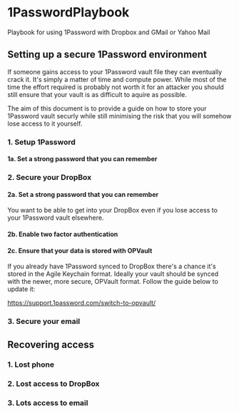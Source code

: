 # 1PasswordPlaybook
Playbook for using 1Password with Dropbox and GMail or Yahoo Mail

## Setting up a secure 1Password environment

If someone gains access to your 1Password vault file they can eventually crack it. It's simply a matter of time and compute power. While most of the time the effort required is probably not worth it for an attacker you should still ensure that your vault is as difficult to aquire as possible.

The aim of this document is to provide a guide on how to store your 1Password vault securly while still minimising the risk that you will somehow lose access to it yourself.

### 1. Setup 1Password

#### 1a. Set a strong password that you can remember

### 2. Secure your DropBox

#### 2a. Set a strong password that you can remember

You want to be able to get into your DropBox even if you lose access to your 1Password vault elsewhere. 

#### 2b. Enable two factor authentication

#### 2c. Ensure that your data is stored with OPVault

If you already have 1Password synced to DropBox there's a chance it's stored in the Agile Keychain format. Ideally your vault should be synced with the newer, more secure, OPVault format. Follow the guide below to update it:

https://support.1password.com/switch-to-opvault/

### 3. Secure your email

## Recovering access

### 1. Lost phone

### 2. Lost access to DropBox

### 3. Lots access to email
